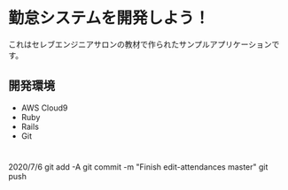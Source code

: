 # 勤怠システムを開発しよう！
これはセレブエンジニアサロンの教材で作られたサンプルアプリケーションです。
## 開発環境
* AWS Cloud9
* Ruby
* Rails
* Git
#
2020/7/6
git add -A
git commit -m "Finish edit-attendances master"
git push


